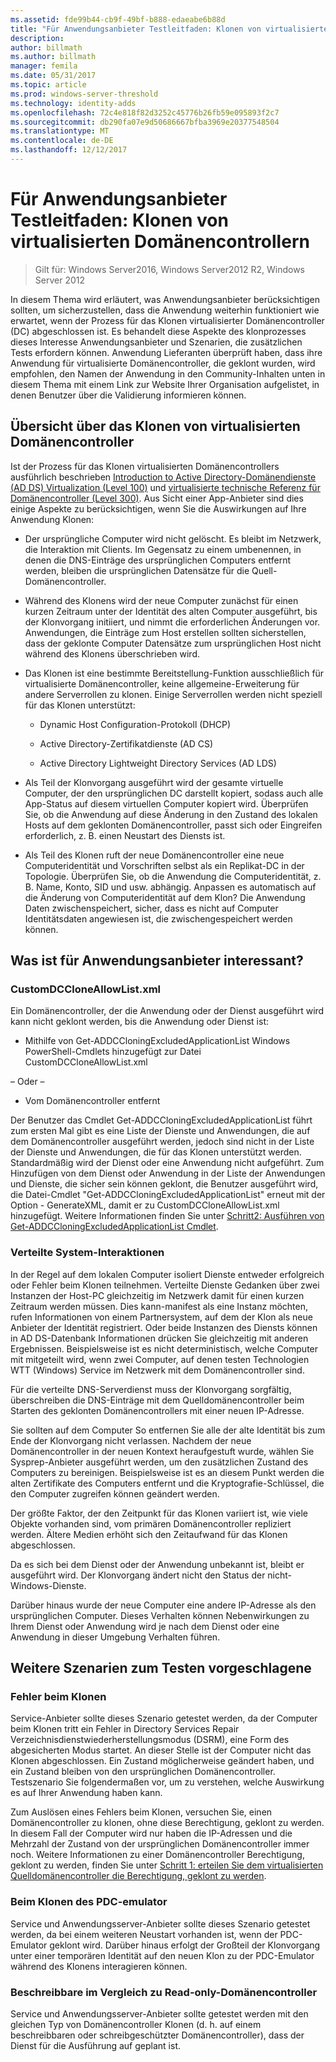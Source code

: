 ```yaml
---
ms.assetid: fde99b44-cb9f-49bf-b888-edaeabe6b88d
title: "Für Anwendungsanbieter Testleitfaden: Klonen von virtualisierten Domänencontrollern"
description: 
author: billmath
ms.author: billmath
manager: femila
ms.date: 05/31/2017
ms.topic: article
ms.prod: windows-server-threshold
ms.technology: identity-adds
ms.openlocfilehash: 72c4e818f82d3252c45776b26fb59e095893f2c7
ms.sourcegitcommit: db290fa07e9d50686667bfba3969e20377548504
ms.translationtype: MT
ms.contentlocale: de-DE
ms.lasthandoff: 12/12/2017
---
```

# <a name="virtualized-domain-controller-cloning-test-guidance-for-application-vendors"></a>Für Anwendungsanbieter Testleitfaden: Klonen von virtualisierten Domänencontrollern

>Gilt für: Windows Server2016, Windows Server2012 R2, Windows Server 2012

In diesem Thema wird erläutert, was Anwendungsanbieter berücksichtigen sollten, um sicherzustellen, dass die Anwendung weiterhin funktioniert wie erwartet, wenn der Prozess für das Klonen virtualisierter Domänencontroller (DC) abgeschlossen ist. Es behandelt diese Aspekte des klonprozesses dieses Interesse Anwendungsanbieter und Szenarien, die zusätzlichen Tests erfordern können. Anwendung Lieferanten überprüft haben, dass ihre Anwendung für virtualisierte Domänencontroller, die geklont wurden, wird empfohlen, den Namen der Anwendung in den Community-Inhalten unten in diesem Thema mit einem Link zur Website Ihrer Organisation aufgelistet, in denen Benutzer über die Validierung informieren können.  
  
## <a name="overview-of-virtualized-dc-cloning"></a>Übersicht über das Klonen von virtualisierten Domänencontroller  
Ist der Prozess für das Klonen virtualisierten Domänencontrollers ausführlich beschrieben [Introduction to Active Directory-Domänendienste (AD DS) Virtualization (Level 100)](https://technet.microsoft.com/library/hh831734.aspx) und [virtualisierte technische Referenz für Domänencontroller (Level 300)](https://technet.microsoft.com/library/jj574214.aspx). Aus Sicht einer App-Anbieter sind dies einige Aspekte zu berücksichtigen, wenn Sie die Auswirkungen auf Ihre Anwendung Klonen:  
  
-   Der ursprüngliche Computer wird nicht gelöscht. Es bleibt im Netzwerk, die Interaktion mit Clients. Im Gegensatz zu einem umbenennen, in denen die DNS-Einträge des ursprünglichen Computers entfernt werden, bleiben die ursprünglichen Datensätze für die Quell-Domänencontroller.  
  
-   Während des Klonens wird der neue Computer zunächst für einen kurzen Zeitraum unter der Identität des alten Computer ausgeführt, bis der Klonvorgang initiiert, und nimmt die erforderlichen Änderungen vor. Anwendungen, die Einträge zum Host erstellen sollten sicherstellen, dass der geklonte Computer Datensätze zum ursprünglichen Host nicht während des Klonens überschrieben wird.  
  
-   Das Klonen ist eine bestimmte Bereitstellung-Funktion ausschließlich für virtualisierte Domänencontroller, keine allgemeine-Erweiterung für andere Serverrollen zu klonen. Einige Serverrollen werden nicht speziell für das Klonen unterstützt:  
  
    -   Dynamic Host Configuration-Protokoll (DHCP)  
  
    -   Active Directory-Zertifikatdienste (AD CS)  
  
    -   Active Directory Lightweight Directory Services (AD LDS)  
  
-   Als Teil der Klonvorgang ausgeführt wird der gesamte virtuelle Computer, der den ursprünglichen DC darstellt kopiert, sodass auch alle App-Status auf diesem virtuellen Computer kopiert wird. Überprüfen Sie, ob die Anwendung auf diese Änderung in den Zustand des lokalen Hosts auf dem geklonten Domänencontroller, passt sich oder Eingreifen erforderlich, z. B. einen Neustart des Diensts ist.  
  
-   Als Teil des Klonen ruft der neue Domänencontroller eine neue Computeridentität und Vorschriften selbst als ein Replikat-DC in der Topologie. Überprüfen Sie, ob die Anwendung die Computeridentität, z. B. Name, Konto, SID und usw. abhängig. Anpassen es automatisch auf die Änderung von Computeridentität auf dem Klon? Die Anwendung Daten zwischenspeichert, sicher, dass es nicht auf Computer Identitätsdaten angewiesen ist, die zwischengespeichert werden können.  
  
## <a name="what-is-interesting-for-application-vendors"></a>Was ist für Anwendungsanbieter interessant?  
  
### <a name="customdccloneallowlistxml"></a>CustomDCCloneAllowList.xml  
Ein Domänencontroller, der die Anwendung oder der Dienst ausgeführt wird kann nicht geklont werden, bis die Anwendung oder Dienst ist:  
  
-   Mithilfe von Get-ADDCCloningExcludedApplicationList Windows PowerShell-Cmdlets hinzugefügt zur Datei CustomDCCloneAllowList.xml  
  
– Oder –  
  
-   Vom Domänencontroller entfernt  
  
Der Benutzer das Cmdlet Get-ADDCCloningExcludedApplicationList führt zum ersten Mal gibt es eine Liste der Dienste und Anwendungen, die auf dem Domänencontroller ausgeführt werden, jedoch sind nicht in der Liste der Dienste und Anwendungen, die für das Klonen unterstützt werden. Standardmäßig wird der Dienst oder eine Anwendung nicht aufgeführt. Zum Hinzufügen von dem Dienst oder Anwendung in der Liste der Anwendungen und Dienste, die sicher sein können geklont, die Benutzer ausgeführt wird, die Datei-Cmdlet "Get-ADDCCloningExcludedApplicationList" erneut mit der Option - GenerateXML, damit er zu CustomDCCloneAllowList.xml hinzugefügt. Weitere Informationen finden Sie unter [Schritt2: Ausführen von Get-ADDCCloningExcludedApplicationList Cmdlet](https://technet.microsoft.com/library/hh831734.aspx#bkmk6_run_get_addccloningexcludedapplicationlist_cmdlet).  
  
### <a name="distributed-system-interactions"></a>Verteilte System-Interaktionen  
In der Regel auf dem lokalen Computer isoliert Dienste entweder erfolgreich oder Fehler beim Klonen teilnehmen. Verteilte Dienste Gedanken über zwei Instanzen der Host-PC gleichzeitig im Netzwerk damit für einen kurzen Zeitraum werden müssen. Dies kann-manifest als eine Instanz möchten, rufen Informationen von einem Partnersystem, auf dem der Klon als neue Anbieter der Identität registriert. Oder beide Instanzen des Diensts können in AD DS-Datenbank Informationen drücken Sie gleichzeitig mit anderen Ergebnissen. Beispielsweise ist es nicht deterministisch, welche Computer mit mitgeteilt wird, wenn zwei Computer, auf denen testen Technologien WTT (Windows) Service im Netzwerk mit dem Domänencontroller sind.  
  
Für die verteilte DNS-Serverdienst muss der Klonvorgang sorgfältig, überschreiben die DNS-Einträge mit dem Quelldomänencontroller beim Starten des geklonten Domänencontrollers mit einer neuen IP-Adresse.  
  
Sie sollten auf dem Computer So entfernen Sie alle der alte Identität bis zum Ende der Klonvorgang nicht verlassen. Nachdem der neue Domänencontroller in der neuen Kontext heraufgestuft wurde, wählen Sie Sysprep-Anbieter ausgeführt werden, um den zusätzlichen Zustand des Computers zu bereinigen. Beispielsweise ist es an diesem Punkt werden die alten Zertifikate des Computers entfernt und die Kryptografie-Schlüssel, die den Computer zugreifen können geändert werden.  
  
Der größte Faktor, der den Zeitpunkt für das Klonen variiert ist, wie viele Objekte vorhanden sind, vom primären Domänencontroller repliziert werden. Ältere Medien erhöht sich den Zeitaufwand für das Klonen abgeschlossen.  
  
Da es sich bei dem Dienst oder der Anwendung unbekannt ist, bleibt er ausgeführt wird. Der Klonvorgang ändert nicht den Status der nicht-Windows-Dienste.  
  
Darüber hinaus wurde der neue Computer eine andere IP-Adresse als den ursprünglichen Computer. Dieses Verhalten können Nebenwirkungen zu Ihrem Dienst oder Anwendung wird je nach dem Dienst oder eine Anwendung in dieser Umgebung Verhalten führen.  
  
## <a name="additional-scenarios-suggested-for-testing"></a>Weitere Szenarien zum Testen vorgeschlagene  
  
### <a name="cloning-failure"></a>Fehler beim Klonen  
Service-Anbieter sollte dieses Szenario getestet werden, da der Computer beim Klonen tritt ein Fehler in Directory Services Repair Verzeichnisdienstwiederherstellungsmodus (DSRM), eine Form des abgesicherten Modus startet. An dieser Stelle ist der Computer nicht das Klonen abgeschlossen. Ein Zustand möglicherweise geändert haben, und ein Zustand bleiben von den ursprünglichen Domänencontroller. Testszenario Sie folgendermaßen vor, um zu verstehen, welche Auswirkung es auf Ihrer Anwendung haben kann.  
  
Zum Auslösen eines Fehlers beim Klonen, versuchen Sie, einen Domänencontroller zu klonen, ohne diese Berechtigung, geklont zu werden. In diesem Fall der Computer wird nur haben die IP-Adressen und die Mehrzahl der Zustand von der ursprünglichen Domänencontroller immer noch. Weitere Informationen zu einer Domänencontroller Berechtigung, geklont zu werden, finden Sie unter [Schritt 1: erteilen Sie dem virtualisierten Quelldomänencontroller die Berechtigung, geklont zu werden](https://technet.microsoft.com/library/hh831734.aspx#bkmk4_grant_source).  
  
### <a name="pdc-emulator-cloning"></a>Beim Klonen des PDC-emulator  
Service und Anwendungsserver-Anbieter sollte dieses Szenario getestet werden, da bei einem weiteren Neustart vorhanden ist, wenn der PDC-Emulator geklont wird. Darüber hinaus erfolgt der Großteil der Klonvorgang unter einer temporären Identität auf den neuen Klon zu der PDC-Emulator während des Klonens interagieren können.  
  
### <a name="writable-versus-read-only-domain-controllers"></a>Beschreibbare im Vergleich zu Read-only-Domänencontroller  
Service und Anwendungsserver-Anbieter sollte getestet werden mit den gleichen Typ von Domänencontroller Klonen (d. h. auf einem beschreibbaren oder schreibgeschützter Domänencontroller), dass der Dienst für die Ausführung auf geplant ist.  
  


